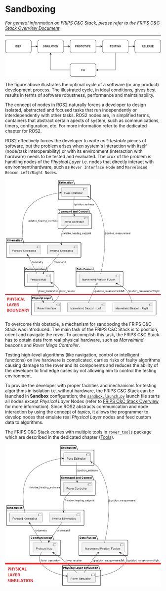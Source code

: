 # Sandboxing

*For general information on FRIPS C&C Stack, please refer to the [FRIPS C&C Stack Overview Document](/documentation/general/FRIPS_C%26C_StackOverview.md).*

---

![Software Development Cycle](/documentation/assets/software_development_cycle.png)

The figure above illustrates the optimal cycle of a software (or any product) development process. The illustrated cycle, in ideal conditions, gives best results in terms of software robustness, performance and maintainability.

The concept of nodes in ROS2 naturally forces a developer to design isolated, abstracted and focused tasks that run independently or interdependently with other tasks. ROS2 nodes are, in simplified terms, containers that abstract certain apects of system, such as communications, timers, configuration, etc. For more information refer to the dedicated chapter for ROS2.

ROS2 effectively forces the developer to write *unit-testable* pieces of software, but the problem arises when system's interaction with itself (node/task interoperability) or with its environment (interaction with hardware) needs to be tested and evaluated. The crux of the problem is handling nodes of the *Physical Layer* i.e. nodes that directly interact with environment/hardware, such as `Rover Interface Node` and `Marvelmind Beacon Left/Right Nodes`.

![Schematic representation of the divide between Physical Layer and higher level layers](/documentation/assets/ROS_LayerBoundary.png)

To overcome this obstacle, a mechanism for sandboxing the FRIPS C&C Stack was introduced. The main task of the FRIPS C&C Stack is to position, orient and navigate the rover. To accomplish this task, the FRIPS C&C Stack has to obtain data from real physical hardware, such as *Marvelmind* beacons and *Rover Mega Controller*.

Testing high-level algorithms (like navigation, control or intelligent functions) on live hardware is complicated, carries risks of faulty algorithms causing damage to the rover and its components and reduces the ability of the developer to find edge cases by not allowing him to control the testing environment.

To provide the developer with proper facilities and mechanisms for testing algorithms in isolation i.e. without hardware, the FRIPS C&C Stack can be launched in **Sandbox** configuration; the [`sandbox.launch.py`](/src/rover_launcher/launch/sandbox.launch.py) launch file starts all nodes except *Physical Layer* Nodes (refer to [FRIPS C&C Stack Overview](/documentation/general/FRIPS_C%26C_StackOverview.md) for more information). Since ROS2 abstracts communication and node interaction by using the concept of *topics*, it allows the programmer to develop nodes that emulate real *Physical Layer* nodes and feed custom data to algorithms.

The FRIPS C&C Stack comes with multiple tools in [`rover_tools`](/src/rover_tools/) package which are described in the dedicated chapter ([Tools](/documentation/rover_tools/Tools.md)).

![Illustration of the underlaying principle behind sandboxing](/documentation/assets/ROS_SandboxPrinciple.png)